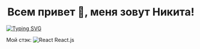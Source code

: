 ### <h1 align="center">Всем привет 👋, меня зовут Никита!</h1>

[![Typing SVG](https://readme-typing-svg.herokuapp.com?font=Fira+Code&weight=600&pause=1000&color=58F7AE&width=435&lines=%D0%9D%D0%B0%D1%87%D0%B8%D0%BD%D0%B0%D1%8E%D1%89%D0%B8%D0%B9+%D1%84%D1%80%D0%BE%D0%BD%D1%82%D0%B5%D0%BD%D0%B4%D0%B5%D1%80)](https://git.io/typing-svg)

Мой стэк:
![React](https://img.shields.io/badge/react-%2320232a.svg?style=for-the-badge&logo=react&logoColor=%2361DAFB) React.js

<!--
**nlog675/nlog675** is a ✨ _special_ ✨ repository because its `README.md` (this file) appears on your GitHub profile.

Here are some ideas to get you started:

- 🔭 I’m currently working on ...
- 🌱 I’m currently learning ...
- 👯 I’m looking to collaborate on ...
- 🤔 I’m looking for help with ...
- 💬 Ask me about ...
- 📫 How to reach me: ...
- 😄 Pronouns: ...
- ⚡ Fun fact: ...
-->
